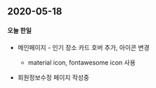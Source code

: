 ## 2020-05-18

#### 오늘 한일

- 메인페이지 - 인기 장소 카드 호버 추가, 아이콘 변경
  - material icon, fontawesome icon 사용

- 회원정보수정 페이지 작성중

